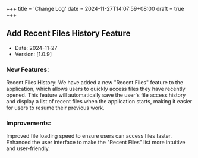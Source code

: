 +++
title = 'Change Log'
date = 2024-11-27T14:07:59+08:00
draft = true
+++

## Add Recent Files History Feature

- Date: 2024-11-27
- Version: [1.0.9]

### New Features:

Recent Files History: We have added a new "Recent Files" feature to the application, which allows users to quickly access files they have recently opened. This feature will automatically save the user's file access history and display a list of recent files when the application starts, making it easier for users to resume their previous work.

### Improvements:

Improved file loading speed to ensure users can access files faster.
Enhanced the user interface to make the "Recent Files" list more intuitive and user-friendly.
